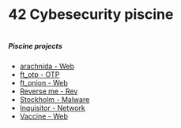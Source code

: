 # 42 Cybesecurity piscine
#
##### Piscine projects
- [arachnida - Web](/arachnida/) 
- [ft_otp - OTP](/ft_otp/)
- [ft_onion - Web](/ft_onion/)
- [Reverse me - Rev](/reverseme/)
- [Stockholm - Malware](/stockholm/)
- [Inquisitor - Network](/inquisitor/)
- [Vaccine - Web]()
